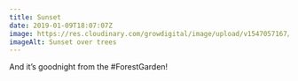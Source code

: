 ```yaml
---
title: Sunset
date: 2019-01-09T18:07:07Z
image: https://res.cloudinary.com/growdigital/image/upload/v1547057167/eveningsky-0427A97E.jpg
imageAlt: Sunset over trees
---
```


And it’s goodnight from the #ForestGarden!
